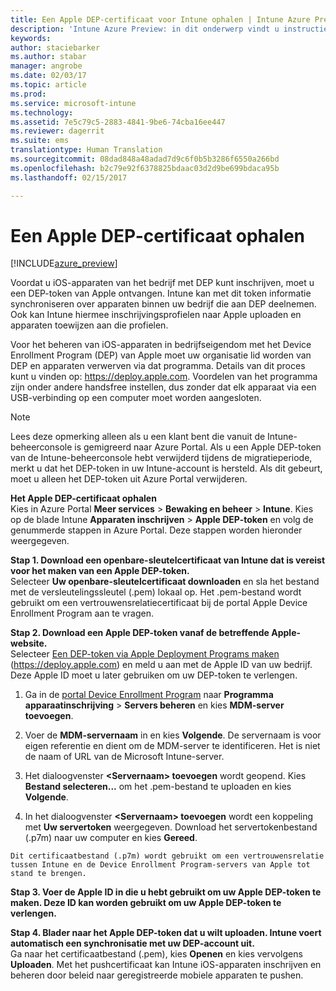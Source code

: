 ```yaml
---
title: Een Apple DEP-certificaat voor Intune ophalen | Intune Azure Preview | Microsoft Docs
description: 'Intune Azure Preview: in dit onderwerp vindt u instructies voor het configureren en uploaden van een MDM-pushcertificaat, een vereiste voor het beheren van Apple-apparaten in Intune. '
keywords: 
author: staciebarker
ms.author: stabar
manager: angrobe
ms.date: 02/03/17
ms.topic: article
ms.prod: 
ms.service: microsoft-intune
ms.technology: 
ms.assetid: 7e5c79c5-2883-4841-9be6-74cba16ee447
ms.reviewer: dagerrit
ms.suite: ems
translationtype: Human Translation
ms.sourcegitcommit: 08dad848a48adad7d9c6f0b5b3286f6550a266bd
ms.openlocfilehash: b2c79e92f6378825bdaac03d2d9be699bdaca95b
ms.lasthandoff: 02/15/2017

---
```


# <a name="get-an-apple-dep-certificate"></a>Een Apple DEP-certificaat ophalen 

[!INCLUDE[azure_preview](../includes/azure_preview.md)]

Voordat u iOS-apparaten van het bedrijf met DEP kunt inschrijven, moet u een DEP-token van Apple ontvangen. Intune kan met dit token informatie synchroniseren over apparaten binnen uw bedrijf die aan DEP deelnemen. Ook kan Intune hiermee inschrijvingsprofielen naar Apple uploaden en apparaten toewijzen aan die profielen.

Voor het beheren van iOS-apparaten in bedrijfseigendom met het Device Enrollment Program (DEP) van Apple moet uw organisatie lid worden van DEP en apparaten verwerven via dat programma. Details van dit proces kunt u vinden op: https://deploy.apple.com. Voordelen van het programma zijn onder andere handsfree instellen, dus zonder dat elk apparaat via een USB-verbinding op een computer moet worden aangesloten.

> [!NOTE]
> Lees deze opmerking alleen als u een klant bent die vanuit de Intune-beheerconsole is gemigreerd naar Azure Portal. Als u een Apple DEP-token van de Intune-beheerconsole hebt verwijderd tijdens de migratieperiode, merkt u dat het DEP-token in uw Intune-account is hersteld. Als dit gebeurt, moet u alleen het DEP-token uit Azure Portal verwijderen. 

**Het Apple DEP-certificaat ophalen**</br>
Kies in Azure Portal **Meer services** > **Bewaking en beheer** > **Intune**. Kies op de blade Intune **Apparaten inschrijven** > **Apple DEP-token** en volg de genummerde stappen in Azure Portal. Deze stappen worden hieronder weergegeven.

**Stap 1. Download een openbare-sleutelcertificaat van Intune dat is vereist voor het maken van een Apple DEP-token.**<br>
Selecteer **Uw openbare-sleutelcertificaat downloaden** en sla het bestand met de versleutelingssleutel (.pem) lokaal op. Het .pem-bestand wordt gebruikt om een vertrouwensrelatiecertificaat bij de portal Apple Device Enrollment Program aan te vragen.

**Stap 2. Download een Apple DEP-token vanaf de betreffende Apple-website.**<br>
Selecteer [Een DEP-token via Apple Deployment Programs maken](https://deploy.apple.com) (https://deploy.apple.com) en meld u aan met de Apple ID van uw bedrijf. Deze Apple ID moet u later gebruiken om uw DEP-token te verlengen.

   1.  Ga in de [portal Device Enrollment Program](https://deploy.apple.com) naar **Programma apparaatinschrijving** &gt; **Servers beheren** en kies **MDM-server toevoegen**.

   2.  Voer de **MDM-servernaam** in en kies **Volgende**. De servernaam is voor eigen referentie en dient om de MDM-server te identificeren. Het is niet de naam of URL van de Microsoft Intune-server.

   3.  Het dialoogvenster **&lt;Servernaam&gt; toevoegen** wordt geopend. Kies **Bestand selecteren...** om het .pem-bestand te uploaden en kies **Volgende**.

   4.  In het dialoogvenster **&lt;Servernaam&gt; toevoegen** wordt een koppeling met **Uw servertoken** weergegeven. Download het servertokenbestand (.p7m) naar uw computer en kies **Gereed**.

    Dit certificaatbestand (.p7m) wordt gebruikt om een vertrouwensrelatie tussen Intune en de Device Enrollment Program-servers van Apple tot stand te brengen.

**Stap 3. Voer de Apple ID in die u hebt gebruikt om uw Apple DEP-token te maken. Deze ID kan worden gebruikt om uw Apple DEP-token te verlengen.**

**Stap 4. Blader naar het Apple DEP-token dat u wilt uploaden. Intune voert automatisch een synchronisatie met uw DEP-account uit.**<br>
Ga naar het certificaatbestand (.pem), kies **Openen** en kies vervolgens **Uploaden**. Met het pushcertificaat kan Intune iOS-apparaten inschrijven en beheren door beleid naar geregistreerde mobiele apparaten te pushen.

